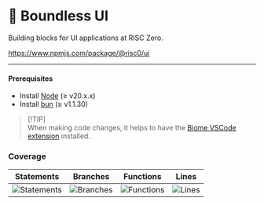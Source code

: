 # 🎨 Boundless UI

Building blocks for UI applications at RISC Zero.

https://www.npmjs.com/package/@risc0/ui

***

#### Prerequisites

* Install [Node](https://nodejs.org/en) (≥ v20.x.x)
* Install [bun](https://bun.sh/) (≥ v1.1.30)

> \[!TIP]\
> When making code changes, it helps to have the [Biome VSCode extension](https://marketplace.visualstudio.com/items?itemName=biomejs.biome) installed.

### Coverage

| Statements                  | Branches                | Functions                 | Lines             |
| --------------------------- | ----------------------- | ------------------------- | ----------------- |
| ![Statements](https://img.shields.io/badge/statements-28.6%25-red.svg?style=flat) | ![Branches](https://img.shields.io/badge/branches-82.2%25-yellow.svg?style=flat) | ![Functions](https://img.shields.io/badge/functions-78.94%25-red.svg?style=flat) | ![Lines](https://img.shields.io/badge/lines-28.6%25-red.svg?style=flat) |
